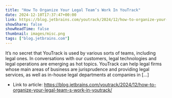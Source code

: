```yaml
---
title: "How To Organize Your Legal Team’s Work In YouTrack"
date: 2024-12-10T17:37:47+00:00
link: https://blog.jetbrains.com/youtrack/2024/12/how-to-organize-your-legal-team-s-work-in-youtrack/
showShare: false
showReadTime: false
thumbnail: images/misc.png
tags: ["blog.jetbrains.com"]
---
```

It’s no secret that YouTrack is used by various sorts of teams, including legal ones. In conversations with our customers, legal technologies and legal operations are emerging as hot topics. YouTrack can help legal firms whose main areas of business are jurisprudence and providing legal services, as well as in-house legal departments at companies in […]

- Link to article: https://blog.jetbrains.com/youtrack/2024/12/how-to-organize-your-legal-team-s-work-in-youtrack/